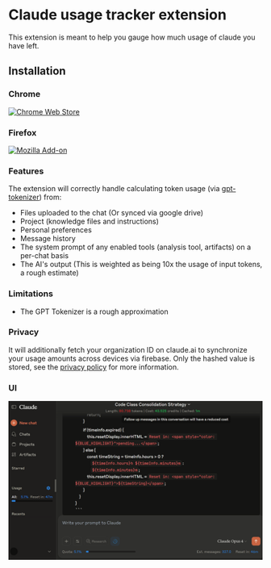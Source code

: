 # Claude usage tracker extension

This extension is meant to help you gauge how much usage of claude you have left.

## Installation

### Chrome
[![Chrome Web Store](https://img.shields.io/chrome-web-store/v/knemcdpkggnbhpoaaagmjiigenifejfo.svg)](https://chrome.google.com/webstore/detail/claude-usage-tracker/knemcdpkggnbhpoaaagmjiigenifejfo)

### Firefox
[![Mozilla Add-on](https://img.shields.io/amo/v/claude-usage-tracker.svg)](https://addons.mozilla.org/firefox/addon/claude-usage-tracker)

### Features
The extension will correctly handle calculating token usage (via [gpt-tokenizer](https://github.com/niieani/gpt-tokenizer)) from:
- Files uploaded to the chat (Or synced via google drive)
- Project (knowledge files and instructions)
- Personal preferences
- Message history
- The system prompt of any enabled tools (analysis tool, artifacts) on a per-chat basis
- The AI's output (This is weighted as being 10x the usage of input tokens, a rough estimate)

### Limitations
- The GPT Tokenizer is a rough approximation

### Privacy
It will additionally fetch your organization ID on claude.ai to synchronize your usage amounts across devices via firebase.
Only the hashed value is stored, see the [privacy policy](PRIVACY.md) for more information.

### UI
![UI Screenshot](https://github.com/lugia19/Claude-Usage-Extension/blob/main/ui_screenshot.png?raw=true)
